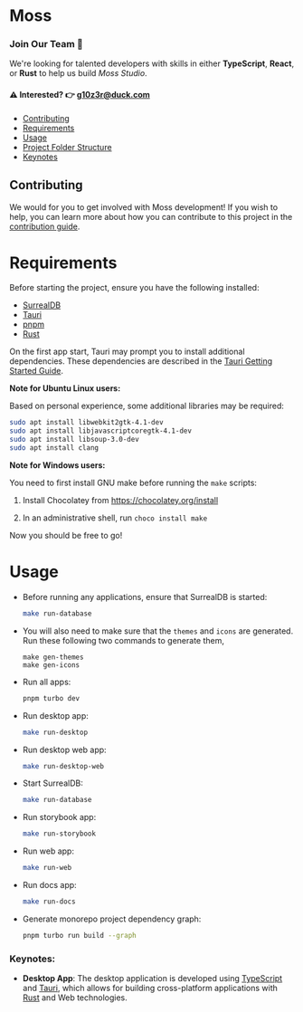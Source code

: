 # Moss

### Join Our Team 🚀

We're looking for talented developers with skills in either **TypeScript**, **React**, or **Rust** to help us build
_Moss Studio_.

#### ⚠️ Interested? 👉 g10z3r@duck.com

- [Contributing](#contributing)
- [Requirements](#requirements)
- [Usage](#usage)
- [Project Folder Structure](#project-folder-structure)
- [Keynotes](#key-notes)

## Contributing

We would for you to get involved with Moss development! If you wish to help, you can learn more about how you can
contribute to this project in the [contribution guide](CONTRIBUTING.md).

# Requirements

Before starting the project, ensure you have the following installed:

- [SurrealDB](https://surrealdb.com/)
- [Tauri](https://tauri.app/)
- [pnpm](https://pnpm.io/)
- [Rust](https://www.rust-lang.org/)

On the first app start, Tauri may prompt you to install additional dependencies. These dependencies are described in
the [Tauri Getting Started Guide](https://tauri.app/v1/guides/getting-started/prerequisites).

**Note for Ubuntu Linux users:**

Based on personal experience, some additional libraries may be required:

```sh
sudo apt install libwebkit2gtk-4.1-dev
sudo apt install libjavascriptcoregtk-4.1-dev
sudo apt install libsoup-3.0-dev
sudo apt install clang
```

**Note for Windows users:**

You need to first install GNU make before running the `make` scripts:

1. Install Chocolatey from https://chocolatey.org/install

2. In an administrative shell, run `choco install make`

Now you should be free to go!

<!-- ## Nix usage (not ready to be used!)

Before starting the project, ensure you have [NIX](https://nixos.org/download/) installed and enable
the [flakes](https://nixos.wiki/wiki/Flakes) experimental feature.

To do this, add the following line to your Nix configuration file:

- For user-specific settings, edit `~/.config/nix/nix.conf`:

- For system-wide settings, edit `/etc/nix/nix.conf`:

```
experimental-features = nix-command flakes
```

### Installing Dependencies

To install the necessary dependencies for the project, run the following command:

```bash
nix develop
```

This command will set up a development environment with all the required tools and libraries specified in the
`flake.nix` file.

**Note**: You will need to run `nix develop` in every new terminal session before starting development to make the tools
available in that shell. This is because the environment is only active within the current shell session and does not
persist across multiple terminal sessions. -->

# Usage

- Before running any applications, ensure that SurrealDB is started:

  ```sh
  make run-database
  ```

- You will also need to make sure that the `themes` and `icons` are generated. Run these following two commands to
  generate them,

  ```shell
  make gen-themes
  make gen-icons
  ```

- Run all apps:

  ```sh
  pnpm turbo dev
  ```

- Run desktop app:

  ```sh
  make run-desktop
  ```

- Run desktop web app:

  ```sh
  make run-desktop-web
  ```

- Start SurrealDB:

  ```sh
  make run-database
  ```

- Run storybook app:

  ```sh
  make run-storybook
  ```

- Run web app:

  ```sh
  make run-web
  ```

- Run docs app:

  ```sh
  make run-docs
  ```

- Generate monorepo project dependency graph:

  ```sh
  pnpm turbo run build --graph
  ```

### Keynotes:

- **Desktop App**: The desktop application is developed using [TypeScript](https://www.typescriptlang.org/)
  and [Tauri](https://tauri.app/), which allows for building cross-platform applications
  with [Rust](https://www.rust-lang.org/) and Web technologies.
